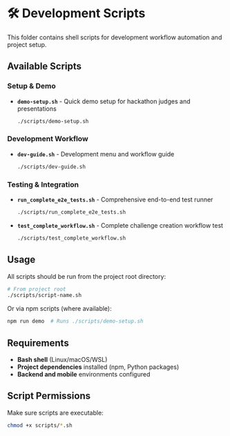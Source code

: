 # 🛠 Development Scripts

This folder contains shell scripts for development workflow automation and project setup.

## Available Scripts

### Setup & Demo
- **`demo-setup.sh`** - Quick demo setup for hackathon judges and presentations
  ```bash
  ./scripts/demo-setup.sh
  ```

### Development Workflow  
- **`dev-guide.sh`** - Development menu and workflow guide
  ```bash
  ./scripts/dev-guide.sh
  ```

### Testing & Integration
- **`run_complete_e2e_tests.sh`** - Comprehensive end-to-end test runner
  ```bash
  ./scripts/run_complete_e2e_tests.sh
  ```

- **`test_complete_workflow.sh`** - Complete challenge creation workflow test
  ```bash
  ./scripts/test_complete_workflow.sh
  ```

## Usage

All scripts should be run from the project root directory:

```bash
# From project root
./scripts/script-name.sh
```

Or via npm scripts (where available):

```bash
npm run demo  # Runs ./scripts/demo-setup.sh
```

## Requirements

- **Bash shell** (Linux/macOS/WSL)
- **Project dependencies** installed (npm, Python packages)
- **Backend and mobile** environments configured

## Script Permissions

Make sure scripts are executable:

```bash
chmod +x scripts/*.sh
```
